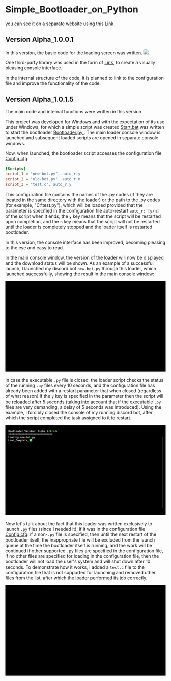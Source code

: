 # Simple_Bootloader_on_Python

you can see it on a separate website using this [Link](https://nicknameroot.github.io/Simple_Bootloader_on_Python/)

## Version Alpha_1.0.0.1

In this version, the basic code for the loading screen was written.
<img src="https://github.com/NicknameRoot/Simple_Python_Bootloader/blob/gh-pages/version_aplha_1.0.0.1.gif?raw=true">

One third-party library was used in the form of [Link](https://github.com/Textualize/rich), to create a visually pleasing console interface.

In the internal structure of the code, it is planned to link to the configuration file and improve the functionality of the code.

## Version Alpha_1.0.1.5
The main code and internal functions were written in this version

This project was developed for Windows and with the expectation of its use under Windows, for which a simple script was created [Start.bat](https://github.com/NicknameRoot/Simple_Bootloader_on_Python/blob/gh-pages/Alpha_1.0.1.5/Start.bat) was written to start the bootloader [Bootloader.py
](https://github.com/NicknameRoot/Simple_Bootloader_on_Python/blob/gh-pages/Alpha_1.0.1.5/Bootloader.py).
The main loader console window is launched and subsequent loaded scripts are opened in separate console windows.

Now, when launched, the bootloader script accesses the configuration file [Config.cfg](https://github.com/NicknameRoot/Simple_Bootloader_on_Python/blob/gh-pages/Alpha_1.0.1.5/Config.cfg):

```cfg
[Scripts]
script_1 = "new-bot.py", auto_r:y
script_2 = "old-bot.py", auto_r:n
script_3 = "test.c", auto_r:y
```

This configuration file contains the names of the .py codes (if they are located in the same directory with the loader) or the path to the .py codes (for example, "C:\test.py"), which will be loaded provided that the parameter is specified in the configuration file auto-restart `auto_r: [y/n] ` of the script when it ends, the `y` key means that the script will be restarted upon completion, and the `n` key means that the script will not be restarted until the loader is completely stopped and the loader itself is restarted bootloader.

In this version, the console interface has been improved, becoming pleasing to the eye and easy to read.

In the main console window, the version of the loader will now be displayed and the download status will be shown. As an example of a successful launch, I launched my discord bot `new-bot.py` through this loader, which launched successfully, showing the result in the main console window:

<img src=https://github.com/NicknameRoot/Simple_Bootloader_on_Python/blob/gh-pages/Alpha_1.0.1.5/Demo_Files/Load_Demo.gif>

In case the executable `.py` file is closed, the loader script checks the status of the running `.py` files every 10 seconds, and the configuration file has already been added with a restart parameter that when closed (regardless of what reason) if the `y` key is specified in the parameter then the script will be reloaded after 5 seconds (taking into account that if the executable `.py` files are very demanding, a delay of 5 seconds was introduced). Using the example, I forcibly closed the console of my running discord bot, after which the script completed the task assigned to it to restart.

<img src=https://github.com/NicknameRoot/Simple_Bootloader_on_Python/blob/gh-pages/Alpha_1.0.1.5/Demo_Files/Restart_Demo.gif>

Now let's talk about the fact that this loader was written exclusively to launch `.py` files (since I needed it), if it was in the configuration file [Config.cfg](https://github.com/NicknameRoot/Simple_Bootloader_on_Python/blob/gh-pages/Alpha_1.0.1.5/Config.cfg): if a non-`.py` file is specified, then until the next restart of the bootloader itself, the inappropriate file will be excluded from the launch queue at the time the bootloader itself is running, and the work will be continued if other supported `.py` files are specified in the configuration file, if no other files are specified for loading in the configuration file, then the bootloader will not load the user's system and will shut down after 10 seconds.
To demonstrate how it works, I added a `test.c` file to the configuration file that is not supported for launching and removed other files from the list, after which the loader performed its job correctly.

<img src=https://github.com/NicknameRoot/Simple_Bootloader_on_Python/blob/gh-pages/Alpha_1.0.1.5/Demo_Files/Error_Demo.gif>
